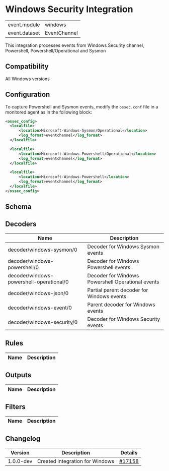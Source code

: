 # Windows Security Integration


|   |   |
|---|---|
| event.module | windows |
| event.dataset | EventChannel |

This integration processes events from Windows Security channel, Powershell, Powershell/Operational and Sysmon

## Compatibility

All Windows versions

## Configuration

To capture Powershell and Sysmon events, modify the `ossec.conf` file in a monitored agent as in the following block:
  ```xml
<ossec_config>
    <localfile>
        <location>Microsoft-Windows-Sysmon/Operational</location>
        <log_format>eventchannel</log_format>
    </localfile>

    <localfile>
        <location>Microsoft-Windows-Powershell/Operational</location>
        <log_format>eventchannel</log_format>
    </localfile>

    <localfile>
        <location>Microsoft-Windows-Powershell</location>
        <log_format>eventchannel</log_format>
    </localfile>
</ossec_config>
```

## Schema

## Decoders

| Name | Description |
|---|---|
| decoder/windows-sysmon/0 | Decoder for Windows Sysmon events |
| decoder/windows-powershell/0 | Decoder for Windows Powershell events |
| decoder/windows-powershell-operational/0 | Decoder for Windows Powershell Operational events |
| decoder/windows-json/0 | Partial parent decoder for Windows events |
| decoder/windows-event/0 | Parent decoder for Windows events |
| decoder/windows-security/0 | Decoder for Windows Security events |

## Rules

| Name | Description |
|---|---|

## Outputs

| Name | Description |
|---|---|

## Filters

| Name | Description |
|---|---|

## Changelog

| Version | Description | Details |
|---|---|---|
| 1.0.0-dev | Created integration for Windows | [#17158](#) |
